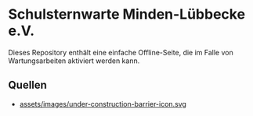 # Schulsternwarte Minden-Lübbecke e.V.

Dieses Repository enthält eine einfache Offline-Seite, die im Falle von Wartungsarbeiten aktiviert werden kann.

## Quellen

- [assets/images/under-construction-barrier-icon.svg](https://uxwing.com/under-construction-barrier-icon/)
